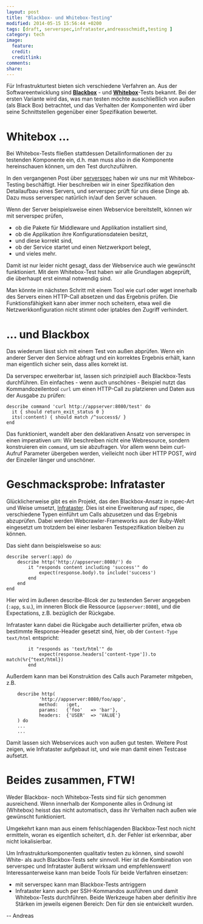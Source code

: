```yaml
---
layout: post
title: "Blackbox- und Whitebox-Testing"
modified: 2014-05-15 15:56:44 +0200
tags: [draft, serverspec,infrataster,andreasschmidt,testing ]
category: tech
image:
  feature:
  credit:
  creditlink:
comments:
share:
---
```


Für Infrastrukturtest bieten sich verschiedene Verfahren an. Aus der Softwareentwicklung
sind [**Blackbox**](http://de.wikipedia.org/wiki/Black-Box-Test) - und
[**Whitebox**](http://de.wikipedia.org/wiki/White-Box-Test)-Tests bekannt.
Bei der ersten Variante wird das, was man testen möchte ausschließlich von
außen (als Black Box) betrachtet, und das Verhalten der Komponenten wird über
seine Schnittstellen gegenüber einer Spezifikation bewertet.

# Whitebox ...

Bei Whitebox-Tests fließen stattdessen Detailinformationen der zu testenden
Komponente ein, d.h. man muss also in die Komponente hereinschauen können, um
den Test durchzuführen.

In den vergangenen Post über [serverspec](www.serverspec.org) haben wir uns nur
mit Whitebox-Testing beschäftigt. Hier beschreiben wir in einer Spezifikation
den Detailaufbau eines Servers, und serverspec prüft für uns diese Dinge ab.
Dazu muss serverspec natürlich in/auf den Server schauen.

Wenn der Server beispielsweise einen Webservice bereitstellt, können wir mit serverspec prüfen,
- ob die Pakete für Middleware und Applikation installiert sind,
- ob die Applikation ihre Konfigurationsdateien besitzt,
- und diese korrekt sind,
- ob der Service startet und einen Netzwerkport belegt,
- und vieles mehr.

Damit ist nur leider nicht gesagt, dass der Webservice auch wie gewünscht
funktioniert. Mit dem Whitebox-Test haben wir alle Grundlagen abgeprüft, die
überhaupt erst einmal notwendig sind.

Man könnte im nächsten Schritt mit einem Tool wie curl oder wget innerhalb
des Servers einen HTTP-Call absetzen und das Ergebnis prüfen. Die Funktionsfähigkeit
kann aber immer noch scheitern, etwa weil die Netzwerkkonfiguration nicht stimmt
oder iptables den Zugriff verhindert.

# ... und Blackbox

Das wiederum lässt sich mit einem Test von außen abprüfen. Wenn ein anderer
Server den Service abfragt und ein korrektes Ergebnis erhält, kann man eigentlich
sicher sein, dass alles korrekt ist.

Da serverspec erweiterbar ist, lassen sich prinzipiell auch Blackbox-Tests
durchführen. Ein einfaches - wenn auch unschönes - Beispiel nutzt das Kommandozeilentool
`curl` um einen HTTP-Call zu platzieren und Daten aus der Ausgabe zu prüfen:

```
describe command 'curl http://appserver:8080/test' do
  it { should return_exit_status 0 }
  its(:content) { should match /^success$/ }
end
```

Das funktioniert, wandelt aber den deklarativen Ansatz von serverspec in einen
imperativen um: Wir beschreiben nicht eine Webresource, sondern konstruieren ein
`command`, um sie abzufragen. Vor allem wenn beim curl-Aufruf Parameter übergeben werden, vielleicht
noch über HTTP POST, wird der Einzeiler länger und unschöner.

# Geschmacksprobe: Infrataster

Glücklicherweise gibt es ein Projekt, das den Blackbox-Ansatz in rspec-Art und
Weise umsetzt, [Infrataster](https://github.com/ryotarai/infrataster). Dies ist
eine Erweiterung auf rspec, die verschiedene Typen einführt um Calls abzusetzen
und das Ergebnis abzuprüfen. Dabei werden Webcrawler-Frameworks aus der Ruby-Welt
eingesetzt um trotzdem bei einer lesbaren Testspezifikation bleiben zu können.

Das sieht dann beispielsweise so aus:

```
describe server(:app) do
	describe http('http://appserver:8080/') do
		it "responds content including 'success'" do
			expect(response.body).to include('success')
		end
	end
end
```

Hier wird im äußeren describe-Blcok der zu testenden Server angegeben (`:app`, s.u.),
im inneren Block die Ressource (`appserver:8080`), und die Expectations, z.B.
bezüglich der Rückgabe.

Infrataster kann dabei die Rückgabe auch detaillierter prüfen, etwa ob
bestimmte Response-Header gesetzt sind, hier, ob der `Content-Type` `text/html` entspricht:

```
		it "responds as 'text/html'" do
			expect(response.headers['content-type']).to match(%r{^text/html})
		end
```

Außerdem kann man bei Konstruktion des Calls auch Parameter mitgeben, z.B.

```
	describe http(
    		'http://appserver:8080/foo/app',
    		method:   :get,
    		params:   {'foo'   => 'bar'},
    		headers:  {'USER'  => 'VALUE'}
  	) do
    ...
    ...
```

Damit lassen sich Webservices auch von außen gut testen. Weitere Post zeigen,
wie Infrataster aufgebaut ist, und wie man damit einen Testcase aufsetzt.

# Beides zusammen, FTW!  

Weder Blackbox- noch Whitebox-Tests sind für sich genommen ausreichend. Wenn
innerhalb der Komponente alles in Ordnung ist (Whitebox) heisst das nicht
automatisch, dass ihr Verhalten nach außen wie gewünscht funktioniert.

Umgekehrt kann man aus einem fehlschlagenden Blackbox-Test noch nicht ermitteln,
woran es eigentlich scheitert, d.h. der Fehler ist erkennbar, aber nicht
lokalisierbar.

Um Infrastrukturkomponenten qualitativ testen zu können, sind sowohl White-
als auch Blackbox-Tests sehr sinnvoll. Hier ist die Kombination von
serverspec und Infrataster äußerst wirksam und empfehlenswert! Interessanterweise
kann man beide Tools für beide Verfahren einsetzen:
- mit serverspec kann man Blackbox-Tests antriggern
- Infrataster kann auch per SSH-Kommandos ausführen und damit Whitebox-Tests durchführen.
Beide Werkzeuge haben aber definitiv ihre Stärken im jeweils eigenen Bereich: Den
für den sie entwickelt wurden. 

--
Andreas
